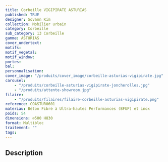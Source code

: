 ```yaml
---
title: Corbeille VIGIPIRATE ASTURIAS
published: TRUE
designer: Sovann Kim
collection: Mobilier urbain
category: Corbeille
sub_category: 13 Corbeille
gamme: ASTURIAS
cover_undertext:
motifs:
motif_vegetal:
motif_window:
portes:
bal:
personnalisation:
cover_image: "/produits/cover_image/corbeille-asturias-vigipirate.jpg"
carousel:
    - "/produits/corbeille-asturias-vigipirate-joncherolles.jpg"
    - "/produits/attente-showroom.jpg"
filaire:
    - "/produits/filaires/filaire-corbeille-asturias-vigipirate.png"
reference: COASTUR0601
materiau: Béton Fibré à Ultra-hautes Performances (BFUP) et inox
poids: 54
dimensions: ⌀500 H830
format: Multibloc
traitement: ""
tags:
---
```


## Description
